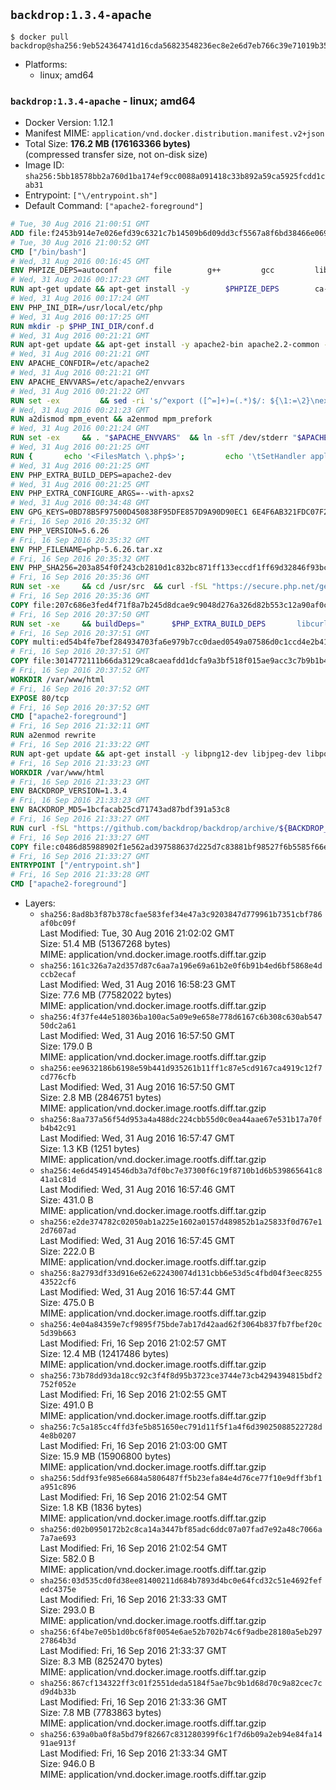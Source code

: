 ## `backdrop:1.3.4-apache`

```console
$ docker pull backdrop@sha256:9eb524364741d16cda56823548236ec8e2e6d7eb766c39e71019b35a2d45f4b1
```

-	Platforms:
	-	linux; amd64

### `backdrop:1.3.4-apache` - linux; amd64

-	Docker Version: 1.12.1
-	Manifest MIME: `application/vnd.docker.distribution.manifest.v2+json`
-	Total Size: **176.2 MB (176163366 bytes)**  
	(compressed transfer size, not on-disk size)
-	Image ID: `sha256:5bb18578bb2a760d1ba174ef9cc0088a091418c33b892a59ca5925fcdd1cab31`
-	Entrypoint: `["\/entrypoint.sh"]`
-	Default Command: `["apache2-foreground"]`

```dockerfile
# Tue, 30 Aug 2016 21:00:51 GMT
ADD file:f2453b914e7e026efd39c6321c7b14509b6d09dd3cf5567a8f6bd38466e06954 in / 
# Tue, 30 Aug 2016 21:00:52 GMT
CMD ["/bin/bash"]
# Wed, 31 Aug 2016 00:16:45 GMT
ENV PHPIZE_DEPS=autoconf 		file 		g++ 		gcc 		libc-dev 		make 		pkg-config 		re2c
# Wed, 31 Aug 2016 00:17:23 GMT
RUN apt-get update && apt-get install -y 		$PHPIZE_DEPS 		ca-certificates 		curl 		libedit2 		libsqlite3-0 		libxml2 		xz-utils 	--no-install-recommends && rm -r /var/lib/apt/lists/*
# Wed, 31 Aug 2016 00:17:24 GMT
ENV PHP_INI_DIR=/usr/local/etc/php
# Wed, 31 Aug 2016 00:17:25 GMT
RUN mkdir -p $PHP_INI_DIR/conf.d
# Wed, 31 Aug 2016 00:21:21 GMT
RUN apt-get update && apt-get install -y apache2-bin apache2.2-common --no-install-recommends && rm -rf /var/lib/apt/lists/*
# Wed, 31 Aug 2016 00:21:21 GMT
ENV APACHE_CONFDIR=/etc/apache2
# Wed, 31 Aug 2016 00:21:21 GMT
ENV APACHE_ENVVARS=/etc/apache2/envvars
# Wed, 31 Aug 2016 00:21:22 GMT
RUN set -ex 		&& sed -ri 's/^export ([^=]+)=(.*)$/: ${\1:=\2}\nexport \1/' "$APACHE_ENVVARS" 		&& . "$APACHE_ENVVARS" 	&& for dir in 		"$APACHE_LOCK_DIR" 		"$APACHE_RUN_DIR" 		"$APACHE_LOG_DIR" 		/var/www/html 	; do 		rm -rvf "$dir" 		&& mkdir -p "$dir" 		&& chown -R "$APACHE_RUN_USER:$APACHE_RUN_GROUP" "$dir"; 	done
# Wed, 31 Aug 2016 00:21:23 GMT
RUN a2dismod mpm_event && a2enmod mpm_prefork
# Wed, 31 Aug 2016 00:21:24 GMT
RUN set -ex 	&& . "$APACHE_ENVVARS" 	&& ln -sfT /dev/stderr "$APACHE_LOG_DIR/error.log" 	&& ln -sfT /dev/stdout "$APACHE_LOG_DIR/access.log" 	&& ln -sfT /dev/stdout "$APACHE_LOG_DIR/other_vhosts_access.log"
# Wed, 31 Aug 2016 00:21:25 GMT
RUN { 		echo '<FilesMatch \.php$>'; 		echo '\tSetHandler application/x-httpd-php'; 		echo '</FilesMatch>'; 		echo; 		echo 'DirectoryIndex disabled'; 		echo 'DirectoryIndex index.php index.html'; 		echo; 		echo '<Directory /var/www/>'; 		echo '\tOptions -Indexes'; 		echo '\tAllowOverride All'; 		echo '</Directory>'; 	} | tee "$APACHE_CONFDIR/conf-available/docker-php.conf" 	&& a2enconf docker-php
# Wed, 31 Aug 2016 00:21:25 GMT
ENV PHP_EXTRA_BUILD_DEPS=apache2-dev
# Wed, 31 Aug 2016 00:21:25 GMT
ENV PHP_EXTRA_CONFIGURE_ARGS=--with-apxs2
# Wed, 31 Aug 2016 00:34:48 GMT
ENV GPG_KEYS=0BD78B5F97500D450838F95DFE857D9A90D90EC1 6E4F6AB321FDC07F2C332E3AC2BF0BC433CFC8B3
# Fri, 16 Sep 2016 20:35:32 GMT
ENV PHP_VERSION=5.6.26
# Fri, 16 Sep 2016 20:35:32 GMT
ENV PHP_FILENAME=php-5.6.26.tar.xz
# Fri, 16 Sep 2016 20:35:32 GMT
ENV PHP_SHA256=203a854f0f243cb2810d1c832bc871ff133eccdf1ff69d32846f93bc1bef58a8
# Fri, 16 Sep 2016 20:35:36 GMT
RUN set -xe 	&& cd /usr/src 	&& curl -fSL "https://secure.php.net/get/$PHP_FILENAME/from/this/mirror" -o php.tar.xz 	&& echo "$PHP_SHA256 *php.tar.xz" | sha256sum -c - 	&& curl -fSL "https://secure.php.net/get/$PHP_FILENAME.asc/from/this/mirror" -o php.tar.xz.asc 	&& export GNUPGHOME="$(mktemp -d)" 	&& for key in $GPG_KEYS; do 		gpg --keyserver ha.pool.sks-keyservers.net --recv-keys "$key"; 	done 	&& gpg --batch --verify php.tar.xz.asc php.tar.xz 	&& rm -r "$GNUPGHOME"
# Fri, 16 Sep 2016 20:35:36 GMT
COPY file:207c686e3fed4f71f8a7b245d8dcae9c9048d276a326d82b553c12a90af0c0ca in /usr/local/bin/ 
# Fri, 16 Sep 2016 20:37:50 GMT
RUN set -xe 	&& buildDeps=" 		$PHP_EXTRA_BUILD_DEPS 		libcurl4-openssl-dev 		libedit-dev 		libsqlite3-dev 		libssl-dev 		libxml2-dev 	" 	&& apt-get update && apt-get install -y $buildDeps --no-install-recommends && rm -rf /var/lib/apt/lists/* 		&& docker-php-source extract 	&& cd /usr/src/php 	&& ./configure 		--with-config-file-path="$PHP_INI_DIR" 		--with-config-file-scan-dir="$PHP_INI_DIR/conf.d" 				--disable-cgi 				--enable-ftp 		--enable-mbstring 		--enable-mysqlnd 				--with-curl 		--with-libedit 		--with-openssl 		--with-zlib 				$PHP_EXTRA_CONFIGURE_ARGS 	&& make -j"$(nproc)" 	&& make install 	&& { find /usr/local/bin /usr/local/sbin -type f -executable -exec strip --strip-all '{}' + || true; } 	&& make clean 	&& docker-php-source delete 		&& apt-get purge -y --auto-remove -o APT::AutoRemove::RecommendsImportant=false $buildDeps
# Fri, 16 Sep 2016 20:37:51 GMT
COPY multi:ed54b4fe7bef284934703fa6e979b7cc0daed0549a07586d0c1ccd4e2b41884a in /usr/local/bin/ 
# Fri, 16 Sep 2016 20:37:51 GMT
COPY file:3014772111b66da3129ca8caeafdd1dcfa9a3bf518f015ae9acc3c7b9b1b44c9 in /usr/local/bin/ 
# Fri, 16 Sep 2016 20:37:52 GMT
WORKDIR /var/www/html
# Fri, 16 Sep 2016 20:37:52 GMT
EXPOSE 80/tcp
# Fri, 16 Sep 2016 20:37:52 GMT
CMD ["apache2-foreground"]
# Fri, 16 Sep 2016 21:32:11 GMT
RUN a2enmod rewrite
# Fri, 16 Sep 2016 21:33:22 GMT
RUN apt-get update && apt-get install -y libpng12-dev libjpeg-dev libpq-dev 	&& rm -rf /var/lib/apt/lists/* 	&& docker-php-ext-configure gd --with-png-dir=/usr --with-jpeg-dir=/usr 	&& docker-php-ext-install gd mbstring pdo pdo_mysql pdo_pgsql zip
# Fri, 16 Sep 2016 21:33:23 GMT
WORKDIR /var/www/html
# Fri, 16 Sep 2016 21:33:23 GMT
ENV BACKDROP_VERSION=1.3.4
# Fri, 16 Sep 2016 21:33:23 GMT
ENV BACKDROP_MD5=1bcfacab25cd71743ad87bdf391a53c8
# Fri, 16 Sep 2016 21:33:27 GMT
RUN curl -fSL "https://github.com/backdrop/backdrop/archive/${BACKDROP_VERSION}.tar.gz" -o backdrop.tar.gz   && echo "${BACKDROP_MD5} *backdrop.tar.gz" | md5sum -c -   && tar -xz --strip-components=1 -f backdrop.tar.gz   && rm backdrop.tar.gz   && chown -R www-data:www-data sites
# Fri, 16 Sep 2016 21:33:27 GMT
COPY file:c0486d85988902f1e562ad397588637d225d7c83881bf98527f6b5585f66ee13 in /entrypoint.sh 
# Fri, 16 Sep 2016 21:33:27 GMT
ENTRYPOINT ["/entrypoint.sh"]
# Fri, 16 Sep 2016 21:33:28 GMT
CMD ["apache2-foreground"]
```

-	Layers:
	-	`sha256:8ad8b3f87b378cfae583fef34e47a3c9203847d779961b7351cbf786af0bc09f`  
		Last Modified: Tue, 30 Aug 2016 21:02:02 GMT  
		Size: 51.4 MB (51367268 bytes)  
		MIME: application/vnd.docker.image.rootfs.diff.tar.gzip
	-	`sha256:161c326a7a2d357d87c6aa7a196e69a61b2e0f6b91b4ed6bf5868e4dccb2ecaf`  
		Last Modified: Wed, 31 Aug 2016 16:58:23 GMT  
		Size: 77.6 MB (77582022 bytes)  
		MIME: application/vnd.docker.image.rootfs.diff.tar.gzip
	-	`sha256:4f37fe44e518036ba100ac5a09e9e658e778d6167c6b308c630ab54750dc2a61`  
		Last Modified: Wed, 31 Aug 2016 16:57:50 GMT  
		Size: 179.0 B  
		MIME: application/vnd.docker.image.rootfs.diff.tar.gzip
	-	`sha256:ee9632186b6198e59b441d935261b11ff1c87e5cd9167ca4919c12f7cd776cfb`  
		Last Modified: Wed, 31 Aug 2016 16:57:50 GMT  
		Size: 2.8 MB (2846751 bytes)  
		MIME: application/vnd.docker.image.rootfs.diff.tar.gzip
	-	`sha256:8aa737a56f54d953a4a488dc224cbb55d0c0ea44aae67e531b17a70fb4b42c91`  
		Last Modified: Wed, 31 Aug 2016 16:57:47 GMT  
		Size: 1.3 KB (1251 bytes)  
		MIME: application/vnd.docker.image.rootfs.diff.tar.gzip
	-	`sha256:4e6d454914546db3a7df0bc7e37300f6c19f8710b1d6b539865641c841a1c81d`  
		Last Modified: Wed, 31 Aug 2016 16:57:46 GMT  
		Size: 431.0 B  
		MIME: application/vnd.docker.image.rootfs.diff.tar.gzip
	-	`sha256:e2de374782c02050ab1a225e1602a0157d489852b1a25833f0d767e12d7607ad`  
		Last Modified: Wed, 31 Aug 2016 16:57:45 GMT  
		Size: 222.0 B  
		MIME: application/vnd.docker.image.rootfs.diff.tar.gzip
	-	`sha256:8a2793df33d916e62e622430074d131cbb6e53d5c4fbd04f3eec825543522cf6`  
		Last Modified: Wed, 31 Aug 2016 16:57:44 GMT  
		Size: 475.0 B  
		MIME: application/vnd.docker.image.rootfs.diff.tar.gzip
	-	`sha256:4e04a84359e7cf9895f75bde7ab17d42aad62f3064b837fb7fbef20c5d39b663`  
		Last Modified: Fri, 16 Sep 2016 21:02:57 GMT  
		Size: 12.4 MB (12417486 bytes)  
		MIME: application/vnd.docker.image.rootfs.diff.tar.gzip
	-	`sha256:73b78dd93da18cc92c3f4f8d95b3723ce3744e73cb4294394815bdf2752f052e`  
		Last Modified: Fri, 16 Sep 2016 21:02:55 GMT  
		Size: 491.0 B  
		MIME: application/vnd.docker.image.rootfs.diff.tar.gzip
	-	`sha256:7c5a185cc4ffd3fe5b851650ec791d11f5f1a4f6d39025088522728d4e8b0207`  
		Last Modified: Fri, 16 Sep 2016 21:03:00 GMT  
		Size: 15.9 MB (15906800 bytes)  
		MIME: application/vnd.docker.image.rootfs.diff.tar.gzip
	-	`sha256:5ddf93fe985e6684a5806487ff5b23efa84e4d76ce77f10e9dff3bf1a951c896`  
		Last Modified: Fri, 16 Sep 2016 21:02:54 GMT  
		Size: 1.8 KB (1836 bytes)  
		MIME: application/vnd.docker.image.rootfs.diff.tar.gzip
	-	`sha256:d02b0950172b2c8ca14a3447bf85adc6ddc07a07fad7e92a48c7066a7a7ae693`  
		Last Modified: Fri, 16 Sep 2016 21:02:54 GMT  
		Size: 582.0 B  
		MIME: application/vnd.docker.image.rootfs.diff.tar.gzip
	-	`sha256:03d535cd0fd38ee81400211d684b7893d4bc0e64fcd32c51e4692fefedc4375e`  
		Last Modified: Fri, 16 Sep 2016 21:33:33 GMT  
		Size: 293.0 B  
		MIME: application/vnd.docker.image.rootfs.diff.tar.gzip
	-	`sha256:6f4be7e05b1d0bc6f8f0054e6ae52b702b74c6f9adbe28180a5eb29727864b3d`  
		Last Modified: Fri, 16 Sep 2016 21:33:37 GMT  
		Size: 8.3 MB (8252470 bytes)  
		MIME: application/vnd.docker.image.rootfs.diff.tar.gzip
	-	`sha256:867cf134322ff3c01f2551deda5184f5ae7bc9b1d68d70c9a82cec7cd9d4b33b`  
		Last Modified: Fri, 16 Sep 2016 21:33:36 GMT  
		Size: 7.8 MB (7783863 bytes)  
		MIME: application/vnd.docker.image.rootfs.diff.tar.gzip
	-	`sha256:639a0ba0f8a5bd79f82667c831280399f6c1f7d6b09a2eb94e84fa1491ae913f`  
		Last Modified: Fri, 16 Sep 2016 21:33:34 GMT  
		Size: 946.0 B  
		MIME: application/vnd.docker.image.rootfs.diff.tar.gzip
